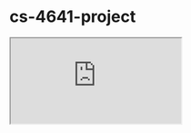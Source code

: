 # cs-4641-project

<!DOCTYPE html>
<html>
<body>
<iframe src="https://docs.google.com/spreadsheets/d/e/2PACX-1vR9UFpO27F-VLudRNhWWLRzRkvFFDGvQvN3FgBp6pab10n9RMswdYSTT3dT6Q8b-bMxAzKha9lLmio4/pubhtml?gid=0&amp;single=true&amp;widget=true&amp;headers=false"></iframe>
</body>
</html>
